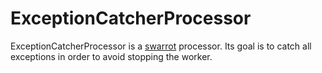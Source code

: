 # ExceptionCatcherProcessor

ExceptionCatcherProcessor is a [swarrot](https://github.com/swarrot/swarrot) processor.
Its goal is to catch all exceptions in order to avoid stopping the worker.
